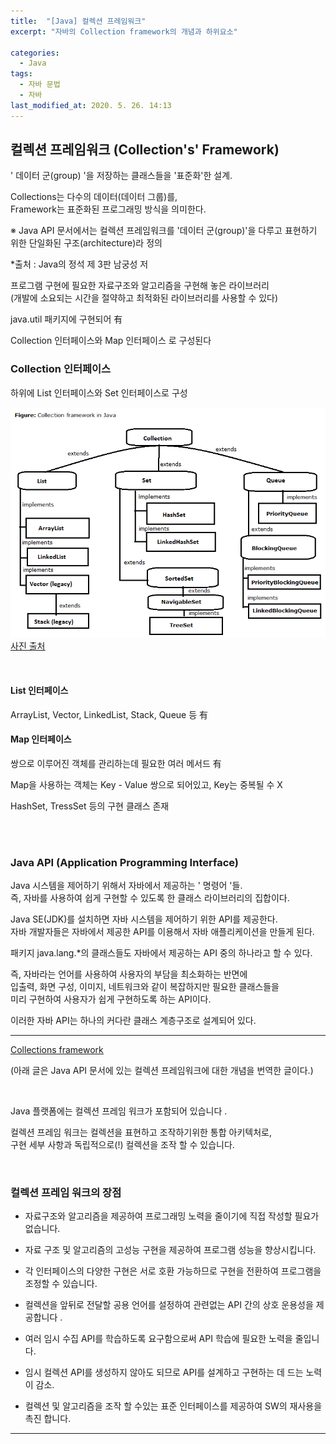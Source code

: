 ```yaml
---
title:  "[Java] 컬렉션 프레임워크"
excerpt: "자바의 Collection framework의 개념과 하위요소"

categories:
  - Java
tags:
  - 자바 문법
  - 자바
last_modified_at: 2020. 5. 26. 14:13
---
```


## 컬렉션 프레임워크 (Collection's'  Framework) 

' 데이터 군(group) '을 저장하는 클래스들을 '표준화'한 설계.

Collections는 다수의 데이터(데이터 그룹)를,  
Framework는 표준화된 프로그래밍 방식을 의미한다.

※ Java API 문서에서는 컬렉션 프레임워크를 '데이터 군(group)'을 다루고 표현하기 위한 단일화된 구조(architecture)라 정의

*출처 : Java의 정석 제 3판 남궁성 저


프로그램 구현에 필요한 자료구조와 알고리즘을 구현해 놓은 라이브러리  
(개발에 소요되는 시간을 절약하고 최적화된 라이브러리를 사용할 수 있다)

java.util 패키지에 구현되어 有

Collection 인터페이스와 Map 인터페이스 로 구성된다


### Collection 인터페이스

하위에 List 인터페이스와 Set 인터페이스로 구성

![](https://github.com/gyumeen/blog-images/blob/main/2021/01/Collection%20framework/1.png?raw=true)  
[<U>사진 출처</U>](https://www.benchresources.net/collection-interface-in-java/)

<br/>

#### List 인터페이스

 ArrayList, Vector, LinkedList, Stack, Queue 등 有

#### Map 인터페이스

쌍으로 이루어진 객체를 관리하는데 필요한 여러 메서드 有  

Map을 사용하는 객체는 Key - Value  쌍으로 되어있고, Key는 중복될 수 X

HashSet, TressSet 등의 구현 클래스 존재

<br/>
<br/>

### Java API (Application Programming Interface) 

Java 시스템을 제어하기 위해서 자바에서 제공하는 ' 명령어 '들.  
즉, 자바를 사용하여 쉽게 구현할 수 있도록 한 클래스 라이브러리의 집합이다. 

Java SE(JDK)를 설치하면 자바 시스템을 제어하기 위한 API를 제공한다.  
자바 개발자들은 자바에서 제공한 API를 이용해서 자바 애플리케이션을 만들게 된다.

패키지 java.lang.\*의 클래스들도 자바에서 제공하는 API 중의 하나라고 할 수 있다.

즉, 자바라는 언어를 사용하여 사용자의 부담을 최소화하는 반면에  
입출력, 화면 구성, 이미지, 네트워크와 같이 복잡하지만 필요한 클래스들을  
미리 구현하여 사용자가 쉽게 구현하도록 하는 API이다.

이러한 자바 API는 하나의 커다란 클래스 계층구조로 설계되어 있다.

-----------------

[<U>Collections framework</U>](https://docs.oracle.com/javase/7/docs/technotes/guides/collections/overview.html)

(아래 글은 Java API 문서에 있는 컬렉션 프레임워크에 대한 개념을 번역한 글이다.)

<br/>

Java 플랫폼에는 컬렉션 프레임 워크가 포함되어 있습니다 .

컬렉션 프레임 워크는 컬렉션을 표현하고 조작하기위한 통합 아키텍처로,  
구현 세부 사항과 독립적으로(!) 컬렉션을 조작 할 수 있습니다.

<br/>

### 컬렉션 프레임 워크의 장점

- 자료구조와 알고리즘을 제공하여 프로그래밍 노력을 줄이기에 직접 작성할 필요가 없습니다.

- 자료 구조 및 알고리즘의 고성능 구현을 제공하여 프로그램 성능을 향상시킵니다. 

- 각 인터페이스의 다양한 구현은 서로 호환 가능하므로 구현을 전환하여 프로그램을 조정할 수 있습니다.

- 컬렉션을 앞뒤로 전달할 공용 언어를 설정하여 관련없는 API 간의 상호 운용성을 제공합니다 .

- 여러 임시 수집 API를 학습하도록 요구함으로써 API 학습에 필요한 노력을 줄입니다.

- 임시 컬렉션 API를 생성하지 않아도 되므로 API를 설계하고 구현하는 데 드는 노력이 감소.

- 컬렉션 및 알고리즘을 조작 할 수있는 표준 인터페이스를 제공하여 SW의 재사용을 촉진 합니다.

---------------
